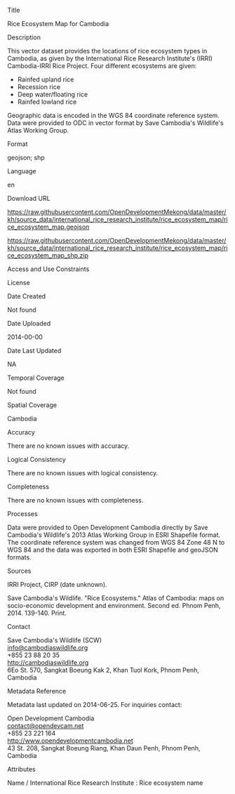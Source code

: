 Title

Rice Ecosystem Map for Cambodia

Description

This vector dataset provides the locations of rice ecosystem types in Cambodia, as given by the International Rice Research Institute's (IRRI) Cambodia-IRRI Rice Project. Four different ecosystems are given:

* Rainfed upland rice
* Recession rice
* Deep water/floating rice
* Rainfed lowland rice

Geographic data is encoded in the WGS 84 coordinate reference system. Data were provided to ODC in vector format by Save Cambodia's Wildlife's Atlas Working Group.

Format

geojson; shp

Language

en

Download URL

https://raw.githubusercontent.com/OpenDevelopmentMekong/data/master/kh/source_data/international_rice_research_institute/rice_ecosystem_map/rice_ecosystem_map.geojson

https://raw.githubusercontent.com/OpenDevelopmentMekong/data/master/kh/source_data/international_rice_research_institute/rice_ecosystem_map/rice_ecosystem_map_shp.zip

Access and Use Constraints



License



Date Created

Not found

Date Uploaded

2014-00-00

Date Last Updated

NA

Temporal Coverage

Not found

Spatial Coverage

Cambodia

Accuracy

There are no known issues with accuracy.

Logical Consistency

There are no known issues with logical consistency.

Completeness

There are no known issues with completeness.

Processes

Data were provided to Open Development Cambodia directly by Save Cambodia's Wildlife's 2013 Atlas Working Group in ESRI Shapefile format. The coordinate reference system was changed from WGS 84 Zone 48 N to WGS 84 and the data was exported in both ESRI Shapefile and geoJSON formats.

Sources

IRRI Project, CIRP (date unknown).

Save Cambodia's Wildlife. "Rice Ecosystems." Atlas of Cambodia: maps on socio-economic development and environment. Second ed. Phnom Penh, 2014. 139-140. Print.

Contact

Save Cambodia's Wildlife (SCW)  
info@cambodiaswildlife.org  
+855 23 88 20 35  
http://cambodiaswildlife.org  
6Eo St. 570, Sangkat Boeung Kak 2, Khan Tuol Kork, Phnom Penh, Cambodia  

Metadata Reference

Metadata last updated on 2014-06-25. For inquiries contact:

Open Development Cambodia  
contact@opendevcam.net  
+855 23 221 164  
http://www.opendevelopmentcambodia.net  
43 St. 208, Sangkat Boeung Riang, Khan Daun Penh, Phnom Penh, Cambodia  

Attributes

Name / International Rice Research Institute : Rice ecosystem name


